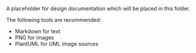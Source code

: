 A placeholder for design documentation which will be placed in this folder.

The following tools are recommended:
 * Markdown for text
 * PNG for images
 * PlantUML for UML image sources
